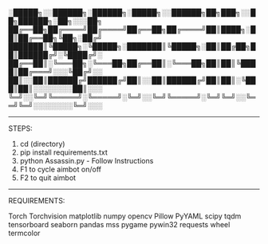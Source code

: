 
░█████╗░░██████╗░██████╗░█████╗░░██████╗██╗███╗░░██╗██████╗░██╗░░░██╗
██╔══██╗██╔════╝██╔════╝██╔══██╗██╔════╝██║████╗░██║██╔══██╗╚██╗░██╔╝
███████║╚█████╗░╚█████╗░███████║╚█████╗░██║██╔██╗██║██████╔╝░╚████╔╝░
██╔══██║░╚═══██╗░╚═══██╗██╔══██║░╚═══██╗██║██║╚████║██╔═══╝░░░╚██╔╝░░
██║░░██║██████╔╝██████╔╝██║░░██║██████╔╝██║██║░╚███║██║░░░░░░░░██║░░░
╚═╝░░╚═╝╚═════╝░╚═════╝░╚═╝░░╚═╝╚═════╝░╚═╝╚═╝░░╚══╝╚═╝░░░░░░░░╚═╝░░░

_____________________________________________________________________

STEPS:

1. cd (directory)
2. pip install requirements.txt
3. python Assassin.py - Follow Instructions
4. F1 to cycle aimbot on/off
5. F2 to quit aimbot

_____________________________________________________________________

REQUIREMENTS:

Torch
Torchvision
matplotlib
numpy
opencv
Pillow
PyYAML
scipy
tqdm
tensorboard
seaborn
pandas
mss
pygame
pywin32
requests
wheel
termcolor
